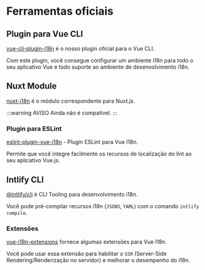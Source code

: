 # Ferramentas oficiais

## Plugin para Vue CLI

[vue-cli-plugin-i18n](https://github.com/kazupon/vue-cli-plugin-i18n) é o nosso plugin oficial para o Vue CLI.

Com este plugin, você consegue configurar um ambiente i18n para todo o seu aplicativo Vue e todo suporte ao ambiente de desenvolvimento i18n.

## Nuxt Module

[nuxt-i18n](https://github.com/nuxt-community/nuxt-i18n/) é o módulo correspondente para Nuxt.js.

:::warning AVISO
Ainda não é compatível.
:::

### Plugin para ESLint

[eslint-plugin-vue-i18n](https://intlify.github.io/eslint-plugin-vue-i18n/) - Plugin ESLint para Vue I18n.

Permite que você integre facilmente os recursos de localização do lint ao seu aplicativo Vue.js.

## Intlify CLI

[@intlify/cli](https://github.com/intlify/cli) é CLI Tooling para desenvolvimento i18n.

Você pode pré-compilar recursos i18n (`JSON5`, `YAML`) com o comando `intlify compile`.

### Extensões

[vue-i18n-extensions](https://github.com/kazupon/vue-i18n-extensions) fornece algumas extensões para Vue I18n.

Você pode usar essa extensão para habilitar o `SSR` (Server-Side Rendering/Renderização no servidor) e melhorar o desempenho do i18n.
